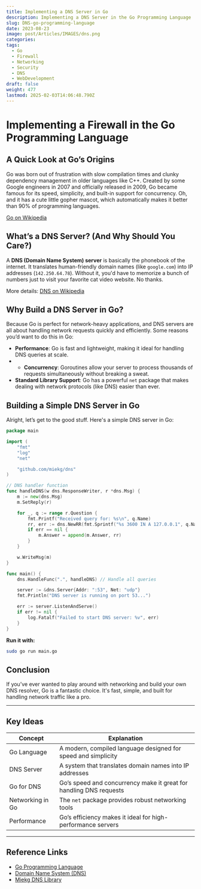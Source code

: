 ```yaml
---
title: Implementing a DNS Server in Go
description: Implementing a DNS Server in the Go Programming Language
slug: DNS-go-programming-language
date: 2023-08-23
image: post/Articles/IMAGES/dns.png
categories: 
tags:
  - Go
  - Firewall
  - Networking
  - Security
  - DNS
  - WebDevelopment
draft: false
weight: 477
lastmod: 2025-02-03T14:06:48.790Z
---
```

# Implementing a Firewall in the Go Programming Language

## A Quick Look at Go’s Origins

Go was born out of frustration with slow compilation times and clunky dependency management in older languages like C++. Created by some Google engineers in 2007 and officially released in 2009, Go became famous for its speed, simplicity, and built-in support for concurrency. Oh, and it has a cute little gopher mascot, which automatically makes it better than 90% of programming languages.

[Go on Wikipedia](https://en.wikipedia.org/wiki/Go_\(programming_language\))

## What’s a DNS Server? (And Why Should You Care?)

A **DNS (Domain Name System) server** is basically the phonebook of the internet. It translates human-friendly domain names (like `google.com`) into IP addresses (`142.250.64.78`). Without it, you'd have to memorize a bunch of numbers just to visit your favorite cat video website. No thanks.

More details: [DNS on Wikipedia](https://en.wikipedia.org/wiki/Domain_Name_System)

## Why Build a DNS Server in Go?

Because Go is perfect for network-heavy applications, and DNS servers are all about handling network requests quickly and efficiently. Some reasons you’d want to do this in Go:

* **Performance**: Go is fast and lightweight, making it ideal for handling DNS queries at scale.
* * **Concurrency**: Goroutines allow your server to process thousands of requests simultaneously without breaking a sweat.
* **Standard Library Support**: Go has a powerful `net` package that makes dealing with network protocols (like DNS) easier than ever.

## Building a Simple DNS Server in Go

Alright, let’s get to the good stuff. Here's a simple DNS server in Go:

```go
package main

import (
	"fmt"
	"log"
	"net"

	"github.com/miekg/dns"
)

// DNS handler function
func handleDNS(w dns.ResponseWriter, r *dns.Msg) {
	m := new(dns.Msg)
	m.SetReply(r)

	for _, q := range r.Question {
		fmt.Printf("Received query for: %s\n", q.Name)
		rr, err := dns.NewRR(fmt.Sprintf("%s 3600 IN A 127.0.0.1", q.Name))
		if err == nil {
			m.Answer = append(m.Answer, rr)
		}
	}

	w.WriteMsg(m)
}

func main() {
	dns.HandleFunc(".", handleDNS) // Handle all queries

	server := &dns.Server{Addr: ":53", Net: "udp"}
	fmt.Println("DNS server is running on port 53...")

	err := server.ListenAndServe()
	if err != nil {
		log.Fatalf("Failed to start DNS server: %v", err)
	}
}
```

**Run it with:**

```sh
sudo go run main.go
```

## Conclusion

If you’ve ever wanted to play around with networking and build your own DNS resolver, Go is a fantastic choice. It's fast, simple, and built for handling network traffic like a pro.

***

## Key Ideas

| Concept          | Explanation                                                        |
| ---------------- | ------------------------------------------------------------------ |
| Go Language      | A modern, compiled language designed for speed and simplicity      |
| DNS Server       | A system that translates domain names into IP addresses            |
| Go for DNS       | Go’s speed and concurrency make it great for handling DNS requests |
| Networking in Go | The `net` package provides robust networking tools                 |
| Performance      | Go’s efficiency makes it ideal for high-performance servers        |

***

## Reference Links

* [Go Programming Language](https://en.wikipedia.org/wiki/Go_\(programming_language\))
* [Domain Name System (DNS)](https://en.wikipedia.org/wiki/Domain_Name_System)
* [Miekg DNS Library](https://github.com/miekg/dns)
